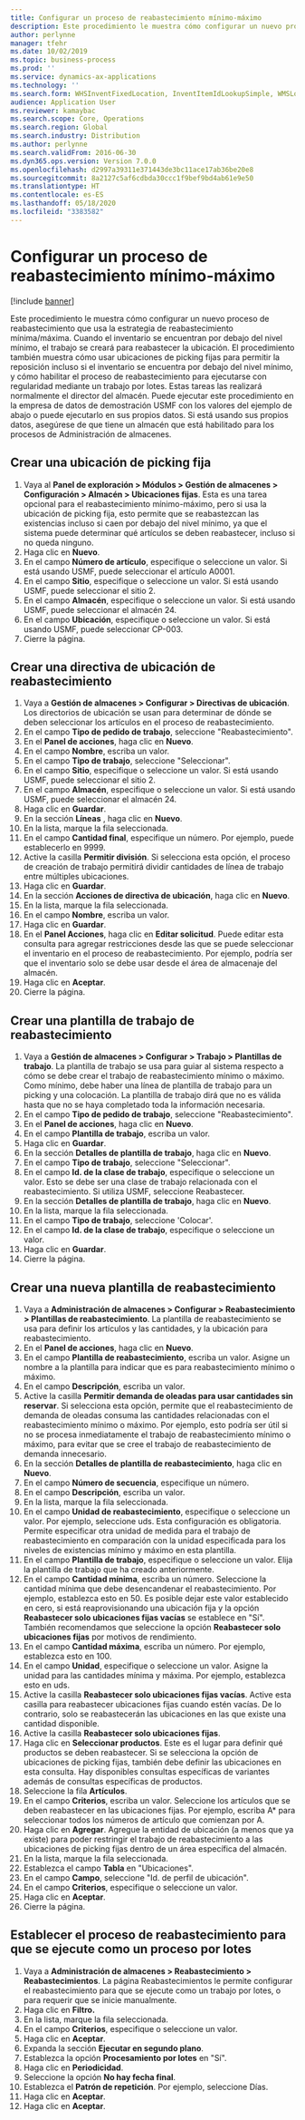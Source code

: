 ```yaml
---
title: Configurar un proceso de reabastecimiento mínimo-máximo
description: Este procedimiento le muestra cómo configurar un nuevo proceso de reabastecimiento que usa la estrategia de reabastecimiento mínima/máxima.
author: perlynne
manager: tfehr
ms.date: 10/02/2019
ms.topic: business-process
ms.prod: ''
ms.service: dynamics-ax-applications
ms.technology: ''
ms.search.form: WHSInventFixedLocation, InventItemIdLookupSimple, WMSLocationIdLookup, WHSLocDirTable, InventLocationIdLookup, SysQueryForm, WHSWorkTemplateTable, WHSReplenishmentTemplates, UnitOfMeasureLookup, SysQueryTableLookUp, SysQueryFieldLookUp, SysRecurrence
audience: Application User
ms.reviewer: kamaybac
ms.search.scope: Core, Operations
ms.search.region: Global
ms.search.industry: Distribution
ms.author: perlynne
ms.search.validFrom: 2016-06-30
ms.dyn365.ops.version: Version 7.0.0
ms.openlocfilehash: d2997a39311e371443de3bc11ace17ab36be20e8
ms.sourcegitcommit: 8a2127c5af6cdbda30ccc1f9bef9bd4ab61e9e50
ms.translationtype: HT
ms.contentlocale: es-ES
ms.lasthandoff: 05/18/2020
ms.locfileid: "3383582"
---
```

# <a name="set-up-a-min-max-replenishment-process"></a>Configurar un proceso de reabastecimiento mínimo-máximo

[!include [banner](../../includes/banner.md)]

Este procedimiento le muestra cómo configurar un nuevo proceso de reabastecimiento que usa la estrategia de reabastecimiento mínima/máxima. Cuando el inventario se encuentran por debajo del nivel mínimo, el trabajo se creará para reabastecer la ubicación. El procedimiento también muestra cómo usar ubicaciones de picking fijas para permitir la reposición incluso si el inventario se encuentra por debajo del nivel mínimo, y cómo habilitar el proceso de reabastecimiento para ejecutarse con regularidad mediante un trabajo por lotes. Estas tareas las realizará normalmente el director del almacén. Puede ejecutar este procedimiento en la empresa de datos de demostración USMF con los valores del ejemplo de abajo o puede ejecutarlo en sus propios datos. Si está usando sus propios datos, asegúrese de que tiene un almacén que está habilitado para los procesos de Administración de almacenes.


## <a name="create-a-fixed-picking-location"></a>Crear una ubicación de picking fija
1. Vaya al **Panel de exploración > Módulos > Gestión de almacenes > Configuración > Almacén > Ubicaciones fijas**. Esta es una tarea opcional para el reabastecimiento mínimo-máximo, pero si usa la ubicación de picking fija, esto permite que se reabastezcan las existencias incluso si caen por debajo del nivel mínimo, ya que el sistema puede determinar qué artículos se deben reabastecer, incluso si no queda ninguno.
2. Haga clic en **Nuevo**.
3. En el campo **Número de artículo**, especifique o seleccione un valor. Si está usando USMF, puede seleccionar el artículo A0001.  
4. En el campo **Sitio**, especifique o seleccione un valor. Si está usando USMF, puede seleccionar el sitio 2.  
5. En el campo **Almacén**, especifique o seleccione un valor. Si está usando USMF, puede seleccionar el almacén 24.  
6. En el campo **Ubicación**, especifique o seleccione un valor. Si está usando USMF, puede seleccionar CP-003.  
7. Cierre la página.

## <a name="create-a-replenishment-location-directive"></a>Crear una directiva de ubicación de reabastecimiento
1. Vaya a **Gestión de almacenes > Configurar > Directivas de ubicación**. Los directorios de ubicación se usan para determinar de dónde se deben seleccionar los artículos en el proceso de reabastecimiento.
2. En el campo **Tipo de pedido de trabajo**, seleccione "Reabastecimiento".
3. En el **Panel de acciones**, haga clic en **Nuevo**.
4. En el campo **Nombre**, escriba un valor.
5. En el campo **Tipo de trabajo**, seleccione "Seleccionar".
6. En el campo **Sitio**, especifique o seleccione un valor. Si está usando USMF, puede seleccionar el sitio 2.  
7. En el campo **Almacén**, especifique o seleccione un valor. Si está usando USMF, puede seleccionar el almacén 24.  
8. Haga clic en **Guardar**.
9. En la sección **Líneas** , haga clic en **Nuevo**.
10. En la lista, marque la fila seleccionada.
11. En el campo **Cantidad final**, especifique un número. Por ejemplo, puede establecerlo en 9999.  
12. Active la casilla **Permitir división**. Si selecciona esta opción, el proceso de creación de trabajo permitirá dividir cantidades de línea de trabajo entre múltiples ubicaciones.  
13. Haga clic en **Guardar**.
14. En la sección **Acciones de directiva de ubicación**, haga clic en **Nuevo**.
15. En la lista, marque la fila seleccionada.
16. En el campo **Nombre**, escriba un valor.
17. Haga clic en **Guardar**.
18. En el **Panel Acciones**, haga clic en **Editar solicitud**. Puede editar esta consulta para agregar restricciones desde las que se puede seleccionar el inventario en el proceso de reabastecimiento. Por ejemplo, podría ser que el inventario solo se debe usar desde el área de almacenaje del almacén.
19. Haga clic en **Aceptar**.
20. Cierre la página.

## <a name="create-a-replenishment-work-template"></a>Crear una plantilla de trabajo de reabastecimiento
1. Vaya a **Gestión de almacenes > Configurar > Trabajo > Plantillas de trabajo**. La plantilla de trabajo se usa para guiar al sistema respecto a cómo se debe crear el trabajo de reabastecimiento mínimo o máximo. Como mínimo, debe haber una línea de plantilla de trabajo para un picking y una colocación. La plantilla de trabajo dirá que no es válida hasta que no se haya completado toda la información necesaria. 
2. En el campo **Tipo de pedido de trabajo**, seleccione "Reabastecimiento".
3. En el **Panel de acciones**, haga clic en **Nuevo**.
4. En el campo **Plantilla de trabajo**, escriba un valor.
5. Haga clic en **Guardar**.
6. En la sección **Detalles de plantilla de trabajo**, haga clic en **Nuevo**.
7. En el campo **Tipo de trabajo**, seleccione "Seleccionar".
8. En el campo **Id. de la clase de trabajo**, especifique o seleccione un valor. Esto se debe ser una clase de trabajo relacionada con el reabastecimiento. Si utiliza USMF, seleccione Reabastecer.  
9. En la sección **Detalles de plantilla de trabajo**, haga clic en **Nuevo**.
10. En la lista, marque la fila seleccionada.
11. En el campo **Tipo de trabajo**, seleccione 'Colocar'.
12. En el campo **Id. de la clase de trabajo**, especifique o seleccione un valor.
13. Haga clic en **Guardar**.
14. Cierre la página.

## <a name="create-a-new-replenishment-template"></a>Crear una nueva plantilla de reabastecimiento
1. Vaya a **Administración de almacenes > Configurar > Reabastecimiento > Plantillas de reabastecimiento**. La plantilla de reabastecimiento se usa para definir los artículos y las cantidades, y la ubicación para reabastecimiento.
2. En el **Panel de acciones**, haga clic en **Nuevo**.
3. En el campo **Plantilla de reabastecimiento**, escriba un valor. Asigne un nombre a la plantilla para indicar que es para reabastecimiento mínimo o máximo.  
4. En el campo **Descripción**, escriba un valor.
5. Active la casilla **Permitir demanda de oleadas para usar cantidades sin reservar**. Si selecciona esta opción, permite que el reabastecimiento de demanda de oleadas consuma las cantidades relacionadas con el reabastecimiento mínimo o máximo. Por ejemplo, esto podría ser útil si no se procesa inmediatamente el trabajo de reabastecimiento mínimo o máximo, para evitar que se cree el trabajo de reabastecimiento de demanda innecesario.
6. En la sección **Detalles de plantilla de reabastecimiento**, haga clic en **Nuevo**.
7. En el campo **Número de secuencia**, especifique un número.
8. En el campo **Descripción**, escriba un valor.
9. En la lista, marque la fila seleccionada.
10. En el campo **Unidad de reabastecimiento**, especifique o seleccione un valor. Por ejemplo, seleccione uds. Esta configuración es obligatoria. Permite especificar otra unidad de medida para el trabajo de reabastecimiento en comparación con la unidad especificada para los niveles de existencias mínimo y máximo en esta plantilla.
11. En el campo **Plantilla de trabajo**, especifique o seleccione un valor. Elija la plantilla de trabajo que ha creado anteriormente.  
12. En el campo **Cantidad mínima**, escriba un número. Seleccione la cantidad mínima que debe desencandenar el reabastecimiento. Por ejemplo, establezca esto en 50. Es posible dejar este valor establecido en cero, si está reaprovisionando una ubicación fija y la opción **Reabastecer solo ubicaciones fijas vacías** se establece en "Sí". También recomendamos que seleccione la opción **Reabastecer solo ubicaciones fijas** por motivos de rendimiento.
13. En el campo **Cantidad máxima**, escriba un número. Por ejemplo, establezca esto en 100.  
14. En el campo **Unidad**, especifique o seleccione un valor. Asigne la unidad para las cantidades mínima y máxima. Por ejemplo, establezca esto en uds.  
15. Active la casilla **Reabastecer solo ubicaciones fijas vacías**. Active esta casilla para reabastecer ubicaciones fijas cuando estén vacías. De lo contrario, solo se reabastecerán las ubicaciones en las que existe una cantidad disponible.
16. Active la casilla **Reabastecer solo ubicaciones fijas**.
17. Haga clic en **Seleccionar productos**. Este es el lugar para definir qué productos se deben reabastecer. Si se selecciona la opción de ubicaciones de picking fijas, también debe definir las ubicaciones en esta consulta. Hay disponibles consultas específicas de variantes además de consultas específicas de productos.
18. Seleccione la fila **Artículos**.
19. En el campo **Criterios**, escriba un valor. Seleccione los artículos que se deben reabastecer en las ubicaciones fijas. Por ejemplo, escriba A* para seleccionar todos los números de artículo que comienzan por A.
20. Haga clic en **Agregar**. Agregue la entidad de ubicación (a menos que ya existe) para poder restringir el trabajo de reabastecimiento a las ubicaciones de picking fijas dentro de un área específica del almacén.
21. En la lista, marque la fila seleccionada.
22. Establezca el campo **Tabla** en "Ubicaciones".
23. En el campo **Campo**, seleccione "Id. de perfil de ubicación".
24. En el campo **Criterios**, especifique o seleccione un valor.
25. Haga clic en **Aceptar**.
26. Cierre la página.

## <a name="set-the-replenishment-process-to-run-as-a-batch-job"></a>Establecer el proceso de reabastecimiento para que se ejecute como un proceso por lotes
1. Vaya a **Administración de almacenes > Reabastecimiento > Reabastecimientos**. La página Reabastecimientos le permite configurar el reabastecimiento para que se ejecute como un trabajo por lotes, o para requerir que se inicie manualmente.
2. Haga clic en **Filtro.**
3. En la lista, marque la fila seleccionada.
4. En el campo **Criterios**, especifique o seleccione un valor.
5. Haga clic en **Aceptar**.
6. Expanda la sección **Ejecutar en segundo plano**.
7. Establezca la opción **Procesamiento por lotes** en "Sí".
8. Haga clic en **Periodicidad**.
9. Seleccione la opción **No hay fecha final**.
10. Establezca el **Patrón de repetición**. Por ejemplo, seleccione Días.  
11. Haga clic en **Aceptar**.
12. Haga clic en **Aceptar**.

